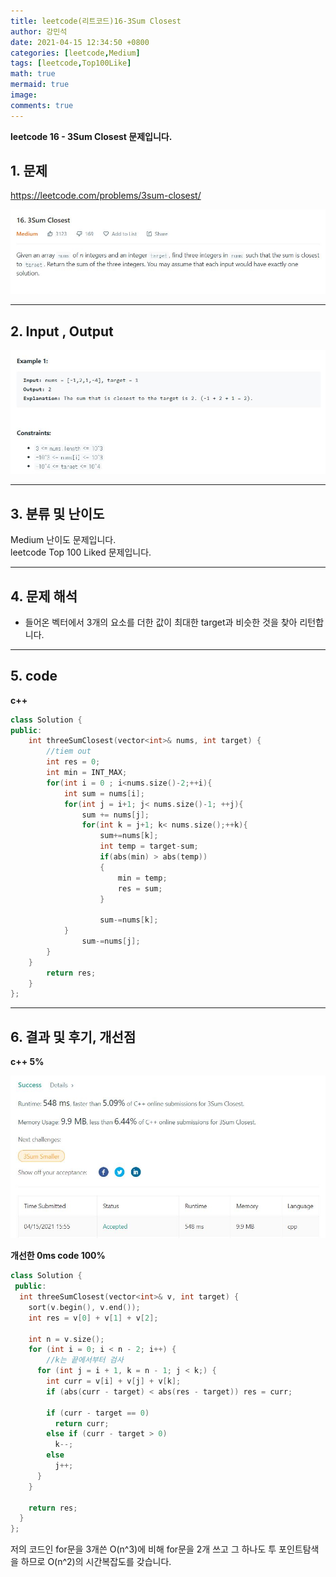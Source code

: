 ```yaml
---
title: leetcode(리트코드)16-3Sum Closest
author: 강민석
date: 2021-04-15 12:34:50 +0800
categories: [leetcode,Medium]
tags: [leetcode,Top100Like]
math: true
mermaid: true
image: 
comments: true
---
```


**leetcode 16 - 3Sum Closest 문제입니다.**

## 1. 문제
<https://leetcode.com/problems/3sum-closest/>  

![](/assets/img/sample/leetcode/16/Problem.JPG)

-----  

## 2. Input , Output

![](/assets/img/sample/leetcode/16/input.JPG)  


-----  

## 3. 분류 및 난이도

Medium 난이도 문제입니다.  
leetcode Top 100 Liked 문제입니다.  


-----  

## 4. 문제 해석

- 들어온 벡터에서 3개의 요소를 더한 값이 최대한 target과 비슷한 것을 찾아 리턴합니다.


-----  

## 5. code

**c++**

```c++
class Solution {
public:
    int threeSumClosest(vector<int>& nums, int target) {
        //tiem out
        int res = 0;
        int min = INT_MAX;
        for(int i = 0 ; i<nums.size()-2;++i){
            int sum = nums[i];
            for(int j = i+1; j< nums.size()-1; ++j){
                sum += nums[j];
                for(int k = j+1; k< nums.size();++k){
                    sum+=nums[k];
                    int temp = target-sum;
                    if(abs(min) > abs(temp))
                    {
                        min = temp;
                        res = sum;
                    }
                        
                    sum-=nums[k];
            }
                sum-=nums[j];
        }
    }
        return res;
    }
};
```


-----

## 6. 결과 및 후기, 개선점


**c++ 5%**


![](/assets/img/sample/leetcode/16/result.JPG)  





**개선한 0ms code 100%**

```c++
class Solution {
 public:
  int threeSumClosest(vector<int>& v, int target) {
    sort(v.begin(), v.end());
    int res = v[0] + v[1] + v[2];

    int n = v.size();
    for (int i = 0; i < n - 2; i++) {
        //k는 끝에서부터 검사
      for (int j = i + 1, k = n - 1; j < k;) {
        int curr = v[i] + v[j] + v[k];
        if (abs(curr - target) < abs(res - target)) res = curr;

        if (curr - target == 0)
          return curr;
        else if (curr - target > 0)
          k--;
        else
          j++;
      }
    }

    return res;
  }
};
```


저의 코드인 for문을 3개쓴 O(n^3)에 비해 for문을 2개 쓰고 그 하나도 투 포인트탐색을 하므로 O(n^2)의 시간복잡도를 갖습니다.
